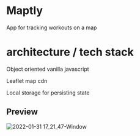 # Maptly

App for tracking workouts on a map

# architecture / tech stack

Object oriented vanilla javascript

Leaflet map cdn

Local storage for persisting state


## Preview

![2022-01-31 17_21_47-Window](https://user-images.githubusercontent.com/50103228/151831880-33ff3942-05c7-45f1-ba2d-020272d7e6d0.png)


